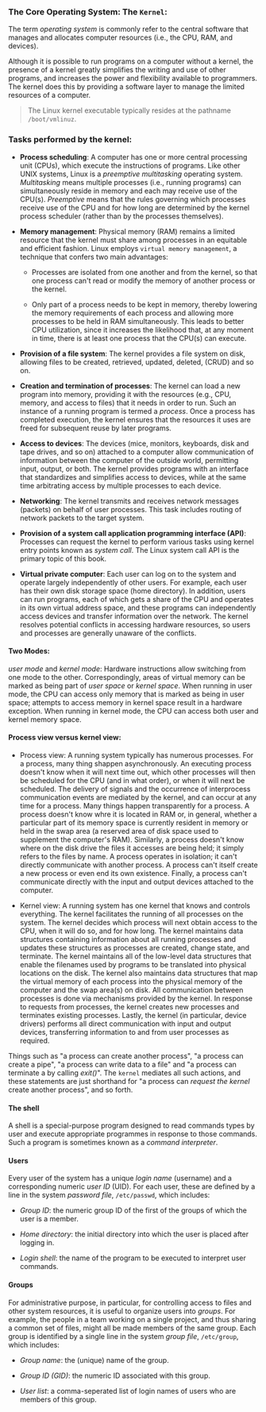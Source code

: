 ### The Core Operating System: The `Kernel`:

The term *operating system* is commonly refer to the central software that manages and allocates computer resources (i.e., the CPU, RAM, and devices).

Although it is possible to run programs on a computer without a kernel, the presence of a kernel greatly simplifies the writing and use of other programs, and increases the power and flexibility available to programmers. The kernel does this by providing a software layer to manage the limited resources of a computer.

> The Linux kernel executable typically resides at the pathname `/boot/vmlinuz`.

### Tasks performed by the kernel:

- **Process scheduling**: A computer has one or more central processing unit (CPUs), which execute the instructions of programs. Like other UNIX systems, Linux is a *preemptive multitasking* operating system. *Multitasking* means multiple processes (i.e., running programs) can simultaneously reside in memory and each may receive use of the CPU(s). *Preemptive* means that the rules governing which processes receive use of the CPU and for how long are determined by the kernel process scheduler (rather than by the processes themselves).

- **Memory management**: Physical memory (RAM) remains a limited resource that the kernel must share among processes in an equitable and efficient fashion. Linux employs `virtual memory management`, a technique that confers two main advantages:

  - Processes are isolated from one another and from the kernel, so that one process can't read or modify the memory of another process or the kernel.

  - Only part of a process needs to be kept in memory, thereby lowering the memory requirements of each process and allowing more processes to be held in RAM simultaneously. This leads to better CPU utilization, since it increases the likelihood that, at any moment in time, there is at least one process that the CPU(s) can execute.

- **Provision of a file system**: The kernel provides a file system on disk, allowing files to be created, retrieved, updated, deleted, (CRUD) and so on.

- **Creation and termination of processes**: The kernel can load a new program into memory, providing it with the resources (e.g., CPU, memory, and access to files) that it needs in order to run. Such an instance of a running program is termed a *process*. Once a process has completed execution, the kernel ensures that the resources it uses are freed for subsequent reuse by later programs.

- **Access to devices**: The devices (mice, monitors, keyboards, disk and tape drives, and so on) attached to a computer allow communication of information between the computer of the outside world, permitting input, output, or both. The kernel provides programs with an interface that standardizes and simplifies access to devices, while at the same time arbitrating access by multiple processes to each device.

- **Networking**: The kernel transmits and receives network messages (packets) on behalf of user processes. This task includes routing of network packets to the target system.

- **Provision of a system call application programming interface (API)**: Processes can request the kernel to perform various tasks using kernel entry points known as *system call*. The Linux system call API is the primary topic of this book.

- **Virtual private computer**: Each user can log on to the system and operate largely independently of other users. For example, each user has their own disk storage space (home directory). In addition, users can run programs, each of which gets a share of the CPU and operates in its own virtual address space, and these programs can independently access devices and transfer information over the network. The kernel resolves potential conflicts in accessing hardware resources, so users and processes are generally unaware of the conflicts.

#### Two Modes:

*user mode* and *kernel mode*: Hardware instructions allow switching from one mode to the other. Correspondingly, areas of virtual memory can be marked as being part of *user space* or *kernel space*. When running in user mode, the CPU can access only memory that is marked as being in user space; attempts to access memory in kernel space result in a hardware exception. When running in kernel mode, the CPU can access both user and kernel memory space.

#### Process view versus kernel view:

- Process view: A running system typically has numerous processes. For a process, many thing shappen asynchronously. An executing process doesn't know when it will next time out, which other processes will then be scheduled for the CPU (and in what order), or when it will next be scheduled. The delivery of signals and the occurrence of interprocess communication events are mediated by the kernel, and can occur at any time for a process. Many things happen transparently for a process. A process doesn't know whre it is located in RAM or, in general, whether a particular part of its memory space is currently resident in memory or held in the swap area (a reserved area of disk space used to supplement the computer's RAM). Similarly, a process doesn't know where on the disk drive the files it accesses are being held; it simply refers to the files by name. A process operates in isolation; it can't directly communicate with another process. A process can't itself create a new process or even end its own existence. Finally, a process can't communicate directly with the input and output devices attached to the computer.

- Kernel view: A running system has one kernel that knows and controls everything. The kernel facilitates the running of all processes on the system. The kernel decides which process will next obtain access to the CPU, when it will do so, and for how long. The kernel maintains data structures containing information about all running processes and updates these structures as processes are created, change state, and terminate. The kernel maintains all of the low-level data structures that enable the filenames used by programs to be translated into physical locations on the disk. The kernel also maintains data structures that map the virtual memory of each process into the physical memory of the computer and the swap area(s) on disk. All communication between processes is done via mechanisms provided by the kernel. In response to requests from processes, the kernel creates new processes and terminates existing processes. Lastly, the kernel (in particular, device drivers) performs all direct communication with input and output devices, transferring information to and from user processes as required.

Things such as "a process can create another process", "a process can create a pipe", "a process can write data to a file" and "a process can terminate a by calling *exit()*". The `kernel` mediates all such actions, and these statements are just shorthand for "a process can *request the kernel* create another process", and so forth.

#### The shell

A shell is a special-purpose program designed to read commands types by user and execute appropriate programmes in response to those commands. Such a program is sometimes known as a *command interpreter*. 

#### Users

Every user of the system has a unique *login name* (username) and a corresponding numeric *user ID* (UID). For each user, these are defined by a line in the system *password file*, `/etc/passwd`, which includes:

- *Group ID*: the numeric group ID of the first of the groups of which the user is a member.

- *Home directory*: the initial directory into which the user is placed after logging in.

- *Login shell*: the name of the program to be executed to interpret user commands.

#### Groups

For administrative purpose, in particular, for controlling access to files and other system resources, it is useful to organize users into *groups*. For example, the people in a team working on a single project, and thus sharing a common set of files, might all be made members of the same group. Each group is identified by a single line in the system *group file*, `/etc/group`, which includes:

- *Group name*: the (unique) name of the group.

- *Group ID (GID)*: the numeric ID associated with this group.

- *User list*: a comma-seperated list of login names of users who are members of this group.
